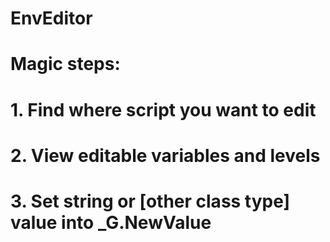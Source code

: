 # EnvEditor

# Magic steps:

# 1. Find where script you want to edit

# 2. View editable variables and levels

# 3. Set string or [other class type] value into _G.NewValue
